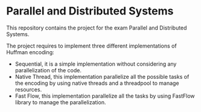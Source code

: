 # Parallel and Distributed Systems

This repository contains the project for the exam Parallel and Distributed Systems.

The project requires to implement three different implementations of Huffman encoding:
* Sequential, it is a simple implementation without considering any parallelization of the code.
* Native Thread, this implementation parallelize all the possible tasks of the encoding by using native threads and a threadpool to manage resources.
* Fast Flow, this implementation parallelize all the tasks by using FastFlow library to manage the parallelization. 
